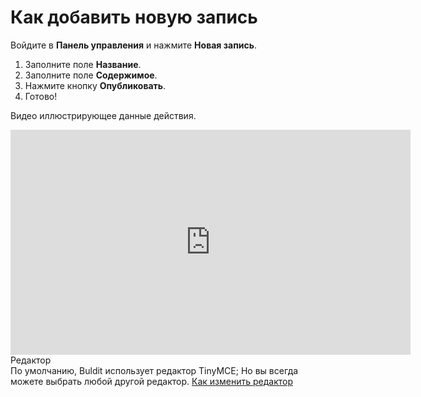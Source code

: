 # Как добавить новую запись
<!-- position: 2 -->

Войдите в **Панель управления** и нажмите **Новая запись**.

1. Заполните поле **Название**.
2. Заполните поле **Содержимое**.
3. Нажмите кнопку **Опубликовать**.
4. Готово!

Видео иллюстрирующее данные действия.
<div class="videoWrapper">
	<iframe width="640" height="360" src="https://www.youtube.com/embed/HJ2uo-Pe-gY?rel=0&amp;showinfo=0" frameborder="0" allow="accelerometer; autoplay; encrypted-media; gyroscope; picture-in-picture" allowfullscreen></iframe>
</div>

<div class="note">
<div class="title">Редактор</div>
По умолчанию, Buldit использует редактор TinyMCE; Но вы всегда можете выбрать любой другой редактор. <a href="https://docs.bludit.com/en/content/how-to-change-the-editor">Как изменить редактор</a>
</div>